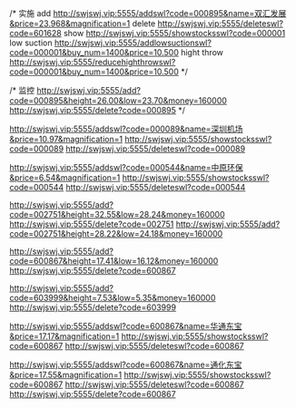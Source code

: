 /*  实施
add
http://swjswj.vip:5555/addswl?code=000895&name=双汇发展&price=23.968&magnification=1
delete
http://swjswj.vip:5555/deleteswl?code=601628
show
http://swjswj.vip:5555/showstocksswl?code=000001
low suction
http://swjswj.vip:5555/addlowsuctionswl?code=000001&buy_num=1400&price=10.500
hight throw
http://swjswj.vip:5555/reducehighthrowswl?code=000001&buy_num=1400&price=10.500
 */
 
 
 /*  监控
http://swjswj.vip:5555/add?code=000895&height=26.00&low=23.70&money=160000
http://swjswj.vip:5555/delete?code=000895
 */
 
 
 
 http://swjswj.vip:5555/addswl?code=000089&name=深圳机场&price=10.97&magnification=1
 http://swjswj.vip:5555/showstocksswl?code=000089
 http://swjswj.vip:5555/deleteswl?code=000089
 
   http://swjswj.vip:5555/addswl?code=000544&name=中原环保&price=6.54&magnification=1
   http://swjswj.vip:5555/showstocksswl?code=000544
   http://swjswj.vip:5555/deleteswl?code=000544
   
 
 http://swjswj.vip:5555/add?code=002751&height=32.55&low=28.24&money=160000
 http://swjswj.vip:5555/delete?code=002751
 http://swjswj.vip:5555/add?code=002751&height=28.22&low=24.18&money=160000
 
 
http://swjswj.vip:5555/add?code=600867&height=17.41&low=16.12&money=160000
http://swjswj.vip:5555/delete?code=600867
  
  
http://swjswj.vip:5555/add?code=603999&height=7.53&low=5.35&money=160000
http://swjswj.vip:5555/delete?code=603999


 http://swjswj.vip:5555/addswl?code=600867&name=华通东宝&price=17.17&magnification=1
 http://swjswj.vip:5555/showstocksswl?code=600867
 http://swjswj.vip:5555/deleteswl?code=600867
 
 

  
  http://swjswj.vip:5555/addswl?code=600867&name=通化东宝&price=17.55&magnification=1
  http://swjswj.vip:5555/showstocksswl?code=600867
  http://swjswj.vip:5555/deleteswl?code=600867
  http://swjswj.vip:5555/delete?code=600867